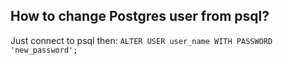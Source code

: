 ## How to change Postgres user from psql?

Just connect to psql then:
`ALTER USER user_name WITH PASSWORD 'new_password';`

